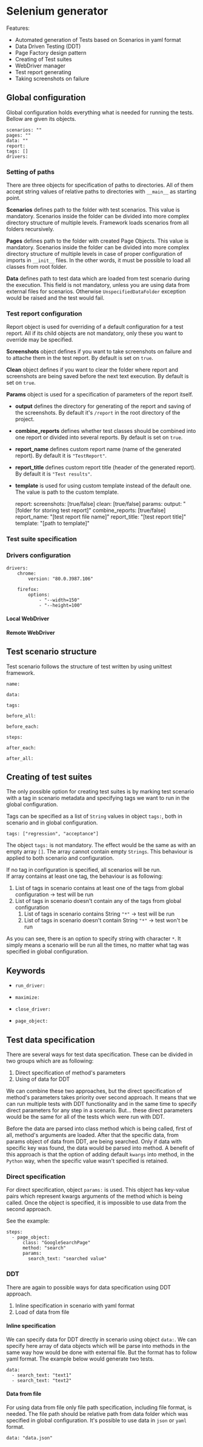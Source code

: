 # Selenium generator
Features:
- Automated generation of Tests based on Scenarios in yaml format
- Data Driven Testing (DDT)
- Page Factory design pattern
- Creating of Test suites
- WebDriver manager
- Test report generating
- Taking screenshots on failure


## Global configuration
Global configuration holds everything what is needed for running the tests. Bellow are given its objects.

    scenarios: ""
    pages: ""
    data: ""
    report:
    tags: []
    drivers:
    
### Setting of paths
There are three objects for specification of paths to directories. 
All of them accept string values of relative paths to directories with `__main__` as starting point. 

**Scenarios** defines path to the folder with test scenarios. This value is mandatory. 
Scenarios inside the folder can be divided into more complex directory structure of multiple levels.
Framework loads scenarios from all folders recursively.

**Pages** defines path to the folder with  created Page Objects. This value is mandatory. 
Scenarios inside the folder can be divided into more complex directory structure of multiple levels in case of proper 
configuration of imports in `__init__` files. In the other words, it must be possible to load all classes from root folder.

**Data** defines path to test data which are loaded from test scenario during the execution. This field is not mandatory, 
unless you are using data from external files for scenarios. Otherwise `UnspecifiedDataFolder` exception would be raised and the test would fail.
              
### Test report configuration
Report object is used for overriding of a default configuration for a test report. 
All if its child objects are not mandatory, only these you want to override may be specified.

**Screenshots** object defines if you want to take screenshots on failure and to attache them in the test report. By default is set on `true`.

**Clean** object defines if you want to clear the folder where report and screenshots are being saved before the next text execution. By default is set on `true`.

**Params** object is used for a specification of parameters of the report itself.

- **output** defines the directory for generating of the report and saving of the screenshots. By default it's `/report` in the root directory of the project.
- **combine_reports** defines whether test classes should be combined into one report or divided into several reports. By default is set on `true`.
- **report_name** defines custom report name (name of the generated report). By default it is `"TestReport"`.
- **report_title** defines custom report title (header of the generated report). By default it is `"Test results"`.
- **template** is used for using custom template instead of the default one. The value is path to the custom template.
   
   
    report:
        screenshots: [true/false]
        clean: [true/false]
        params:
            output: "[folder for storing test report]"
            combine_reports: [true/false]
            report_name: "[test report file name]"
            report_title: "[test report title]"
            template: "[path to template]"
            

### Test suite specification

### Drivers configuration



    drivers:
        chrome:
            version: "80.0.3987.106"

        firefox:
            options:
                - "--width=150"
                - "--height=100"
#### Local WebDriver

#### Remote WebDriver

## Test scenario structure
Test scenario follows the structure of test written by using unittest framework.

    name:
    
    data:
    
    tags: 
    
    before_all:
    
    before_each:
    
    steps:
    
    after_each:
    
    after_all:

## Creating of test suites
The only possible option for creating test suites is by marking test scenario with a tag in scenario metadata and specifying tags we want to run in the global configuration. 

Tags can be specified as a list of `String` values in object `tags:`, both in scenario and in global configuration. 

    tags: ["regression", "acceptance"]
    
The object `tags:` is not mandatory. The effect would be the same as with an empty array `[]`. The array cannot contain empty `Strings`.
This behaviour is applied to both scenario and configuration. 

If no tag in configuration is specified, all scenarios will be run.  
If array contains at least one tag, the behaviour is as following:
1. List of tags in scenario contains at least one of the tags from global configuration &rarr; test will be run
2. List of tags in scenario doesn't contain any of the tags from global configuration
    1. List of tags in scenario contains String `"*"` &rarr; test will be run
    2. List of tags in scenario doesn't contain String `"*"` &rarr; test won't be run
    
As you can see, there is an option to specify string with character `*`. It simply means a scenario will be run all the times, no matter what tag was specified in global configuration.

## Keywords
- `run_driver:`

- `maximize:`

- `close_driver:`

- `page_object:`



## Test data specification
There are several ways for test data specification. These can be divided in two groups which are as following:
1. Direct specification of method's parameters
2. Using of data for DDT

We can combine these two approaches, but the direct specification of method's parameters takes priority over second approach. 
It means that we can run multiple tests with DDT functionality and in the same time to specify direct parameters for any step in a scenario. 
But... these direct parameters would be the same for all of the tests which were run with DDT. 

Before the data are parsed into class method which is being called, first of all, method's arguments are loaded. 
After that the specific data, from params object of data from DDT, are being searched. Only if data with specific key was found, the data would be parsed into method. 
A benefit of this approach is that the option of adding default `kwargs` into method, in the `Python` way, when the specific value wasn't specified is retained.

### Direct specification
For direct specification, object `params:` is used. This object has key-value pairs which represent kwargs arguments of the method which is being called. 
Once the object is specified, it is impossible to use data from the second approach.

See the example:

    steps:
      - page_object:
          class: "GoogleSearchPage"
          method: "search"
          params:
            search_text: "searched value"

### DDT
There are again to possible ways for data specification using DDT approach.
1. Inline specification in scenario with yaml format
2. Load of data from file

#### Inline specification
We can specify data for DDT directly in scenario using object `data:`. 
We can specify here array of data objects which will be parse into methods in the same way how would be done with external file.
But the format has to follow yaml format. The example below would generate two tests.

    data:
      - search_text: "text1"
      - search_text: "text2"
      
#### Data from file
For using data from file only file path specification, including file format, is needed. 
The file path should be relative path from data folder which was specified in global configuration.
It's possible to use data in `json` or `yaml` format.

    data: "data.json"

